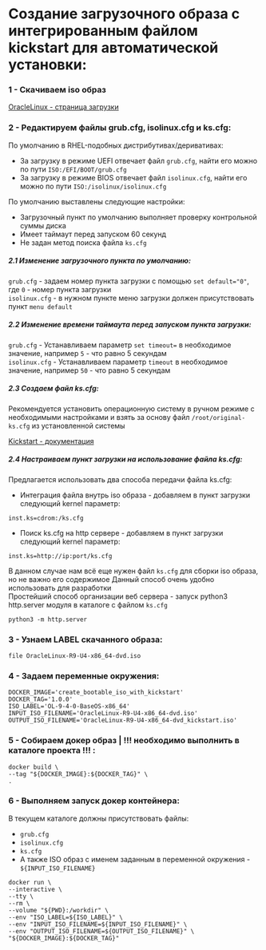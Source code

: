 # Создание загрузочного образа с интегрированным файлом kickstart для автоматической установки:
### 1 - Скачиваем iso образ
[OracleLinux - страница загрузки](https://yum.oracle.com/oracle-linux-isos.html)


### 2 - Редактируем файлы grub.cfg, isolinux.cfg и ks.cfg:
По умолчанию в RHEL-подобных дистрибутивах/деривативах:  
- За загрузку в режиме UEFI отвечает файл `grub.cfg`, найти его можно по пути `ISO:/EFI/BOOT/grub.cfg`  
- За загрузку в режиме BIOS отвечает файл `isolinux.cfg`, найти его можно по пути `ISO:/isolinux/isolinux.cfg`
  
По умолчанию выставлены следующие настройки:  
- Загрузочный пункт по умолчанию выполняет проверку контрольной суммы диска  
- Имеет таймаут перед запуском 60 секунд  
- Не задан метод поиска файла `ks.cfg`  

##### 2.1 Изменение загрузочного пункта по умолчанию:
`grub.cfg` - задаем номер пункта загрузки с помощью `set default="0"`, где `0` - номер пункта загрузки  
`isolinux.cfg` - в нужном пункте меню загрузки должен присутствовать пункт `menu default`

##### 2.2 Изменение времени таймаута перед запуском пункта загрузки:
`grub.cfg` - Устанавливаем параметр `set timeout=` в необходимое значение, например `5` - что равно 5 секундам  
`isolinux.cfg` - Устанавливаем параметр `timeout` в необходимое значение, например `50` - что равно 5 секундам  

##### 2.3 Создаем файл ks.cfg:
Рекомендуется установить операционную систему в ручном режиме с необходимыми настройками и взять за основу файл `/root/original-ks.cfg` из установленной системы

[Kickstart - документация](https://pykickstart.readthedocs.io/en/latest/kickstart-docs.html)

##### 2.4 Настраиваем пункт загрузки на использование файла ks.cfg:
Предлагается использовать два способа передачи файла ks.cfg:
- Интеграция файла внутрь iso образа - добавляем в пункт загрузки следующий kernel параметр:
```
inst.ks=cdrom:/ks.cfg
```
- Поиск ks.cfg на http сервере - добавляем в пункт загрузки следующий kernel параметр:
```
inst.ks=http://ip:port/ks.cfg
```
В данном случае нам всё еще нужен файл `ks.cfg` для сборки iso образа, но не важно его содержимое
Данный способ очень удобно использовать для разработки  
Простейший способ организации веб сервера - запуск python3 http.server модуля в каталоге с файлом `ks.cfg`
```
python3 -m http.server
```

### 3 - Узнаем LABEL скачанного образа:
```
file OracleLinux-R9-U4-x86_64-dvd.iso
```
### 4 - Задаем переменные окружения:
```
DOCKER_IMAGE='create_bootable_iso_with_kickstart'
DOCKER_TAG='1.0.0'
ISO_LABEL='OL-9-4-0-BaseOS-x86_64'
INPUT_ISO_FILENAME='OracleLinux-R9-U4-x86_64-dvd.iso'
OUTPUT_ISO_FILENAME='OracleLinux-R9-U4-x86_64-dvd_kickstart.iso'
```
### 5 - Собираем докер образ | !!! необходимо выполнить в каталоге проекта !!! :
```
docker build \
--tag "${DOCKER_IMAGE}:${DOCKER_TAG}" \
.
```
### 6 - Выполняем запуск докер контейнера:

В текущем каталоге должны присутствовать файлы:
- `grub.cfg`
- `isolinux.cfg`
- `ks.cfg`
- А также ISO образ с именем заданным в переменной окружения - `${INPUT_ISO_FILENAME}`

```
docker run \
--interactive \
--tty \
--rm \
--volume "${PWD}:/workdir" \
--env "ISO_LABEL=${ISO_LABEL}" \
--env "INPUT_ISO_FILENAME=${INPUT_ISO_FILENAME}" \
--env "OUTPUT_ISO_FILENAME=${OUTPUT_ISO_FILENAME}" \
"${DOCKER_IMAGE}:${DOCKER_TAG}"
```